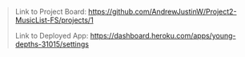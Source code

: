 >Link to Project Board: https://github.com/AndrewJustinW/Project2-MusicList-FS/projects/1
>
>Link to Deployed App: https://dashboard.heroku.com/apps/young-depths-31015/settings